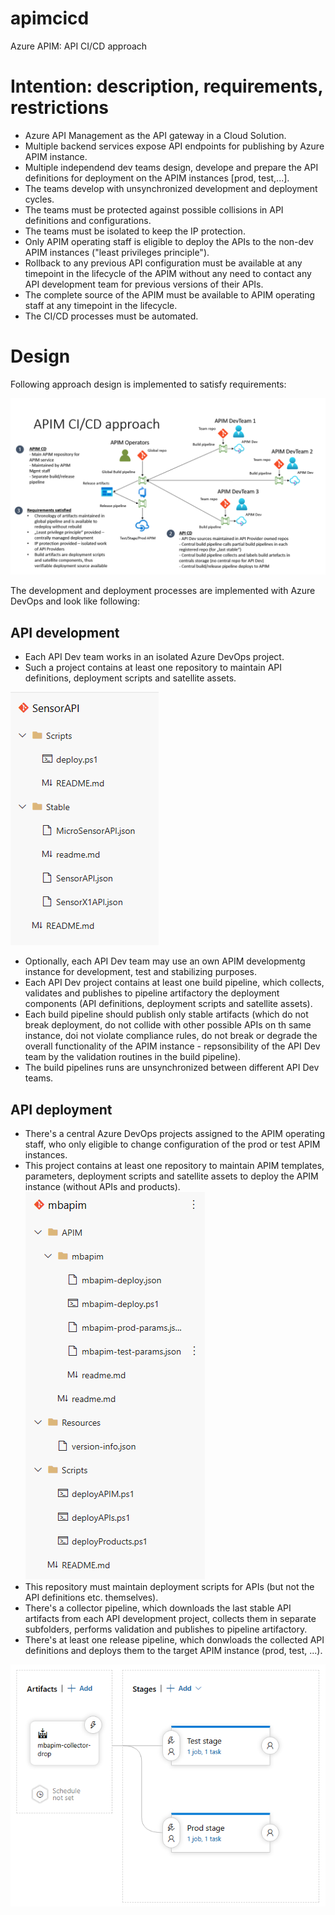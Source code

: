 # apimcicd
Azure APIM: API CI/CD approach

# Intention: description, requirements, restrictions

- Azure API Management as the API gateway in a Cloud Solution.
- Multiple backend services expose API endpoints for publishing by Azure APIM instance.
- Multiple independend dev teams design, develope and prepare the API definitions for deployment on the APIM instances [prod, test,...].
- The teams develop with unsynchronized development and deployment cycles.
- The teams must be protected against possible collisions in API definitions and configurations.
- The teams must be isolated to keep the IP protection.
- Only APIM operating staff is eligible to deploy the APIs to the non-dev APIM instances ("least privileges principle").
- Rollback to any previous API configuration must be available at any timepoint in the lifecycle of the APIM without any need to contact any API development team for previous versions of their APIs.
- The complete source of the APIM must be available to APIM operating staff at any timepoint in the lifecycle.
- The CI/CD processes must be automated.

# Design

Following approach design is implemented to satisfy requirements:

![Approach!](mbAPIM/res/images/approach.png "CI/CD approach")

The development and deployment processes are implemented with Azure DevOps and look like following:

## API development

- Each API Dev team works in an isolated Azure DevOps project.
- Such a project contains at least one repository to maintain API definitions, deployment scripts and satellite assets.
  
![Repository!](mbAPIM/res/images/sensor-repo.png "Sensor API")
- Optionally, each API Dev team may use an own APIM developmentg instance for development, test and stabilizing purposes.
- Each API Dev project contains at least one build pipeline, which collects, validates and publishes to pipeline artifactory the deployment components (API definitions, deployment scripts and satellite assets).
- Each build pipeline should publish only stable artifacts (which do not break deployment, do not collide with other possible APIs on th same instance, doi not violate compliance rules, do not break or degrade the overall functionality of the APIM instance - repsonsibility of the API Dev team by the validation routines in the build pipeline).
- The build pipelines runs are unsynchronized between different API Dev teams.
  
## API deployment

- There's a central Azure DevOps projects assigned to the APIM operating staff, who only eligible to change configuration of the prod or test APIM instances.
- This project contains at least one repository to maintain APIM templates, parameters, deployment scripts and satellite assets to deploy the APIM instance (without APIs and products).
![Central repository!](mbAPIM/res/images/mbAPIM-repo.png "Central repository")
- This repository must maintain deployment scripts for APIs (but not the API definitions etc. themselves).
- There's a collector pipeline, which downloads the last stable API artifacts from each API development project, collects them in separate subfolders, performs validation and publishes to pipeline artifactory.
- There's at least one release pipeline, which donwloads the collected API definitions and deploys them to the target APIM instance (prod, test, ...).


![Release!](mbAPIM/res/images/release-api.png "Release API")